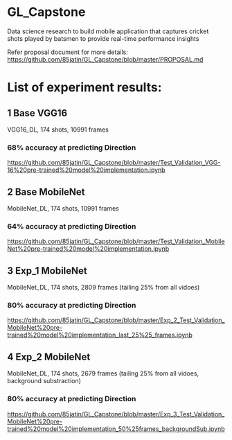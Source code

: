 # GL_Capstone
Data science research to build mobile application that captures cricket shots played by batsmen to provide real-time performance insights

Refer proposal document for more details: https://github.com/85jatin/GL_Capstone/blob/master/PROPOSAL.md

# List of experiment results:
## 1 Base VGG16
VGG16_DL, 174 shots, 10991 frames
### 68% accuracy at predicting Direction
https://github.com/85jatin/GL_Capstone/blob/master/Test_Validation_VGG-16%20pre-trained%20model%20implementation.ipynb
## 2 Base MobileNet
MobileNet_DL, 174 shots, 10991 frames
### 64% accuracy at predicting Direction
https://github.com/85jatin/GL_Capstone/blob/master/Test_Validation_MobileNet%20pre-trained%20model%20implementation.ipynb
## 3 Exp_1 MobileNet 
MobileNet_DL, 174 shots, 2809 frames (tailing 25% from all vidoes)
### 80% accuracy at predicting Direction
https://github.com/85jatin/GL_Capstone/blob/master/Exp_2_Test_Validation_MobileNet%20pre-trained%20model%20implementation_last_25%25_frames.ipynb
## 4 Exp_2 MobileNet 
MobileNet_DL, 174 shots, 2679 frames (tailing 25% from all vidoes, background substraction)
### 80% accuracy at predicting Direction 
https://github.com/85jatin/GL_Capstone/blob/master/Exp_3_Test_Validation_MobileNet%20pre-trained%20model%20implementation_50%25frames_backgroundSub.ipynb
